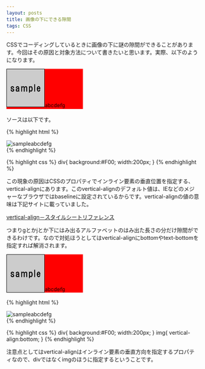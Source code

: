 ```yaml
---
layout: posts
title: 画像の下にできる隙間
tags: CSS
---
```


CSSでコーディングしているときに画像の下に謎の隙間ができることがあります。今回はその原因と対象方法について書きたいと思います。実際、以下のようになります。

![sample1](/img/posts/2007-03-01-01143619/sample1.png)

ソースは以下です。

{% highlight html %}
<div>
<img src="/sample/image/sample.gif" alt="sample" />abcdefg
</div>
{% endhighlight %}

{% highlight css %}
div{
  background:#F00;
  width:200px;
}
{% endhighlight %}

この現象の原因はCSSのプロパティでインライン要素の垂直位置を指定する、vertical-alignにあります。このvertical-alignのデフォルト値は、IEなどのメジャーなブラウザではbaselineに設定されているからです。vertical-alignの値の意味は下記サイトに載っていました。

[vertical-align－スタイルシートリファレンス](http://www.htmq.com/style/vertical-align.shtml)

つまりgとかjとか下にはみ出るアルファベットのはみ出た長さの分だけ隙間ができるわけです。なので対処ほうとしてはvertical-alignにbottomやtext-bottomを指定すれば解消されます。

![sample2](/img/posts/2007-03-01-01143619/sample2.png)

{% highlight html %}
<div>
<img src="/sample/image/sample.gif" alt="sample" />abcdefg
</div>
{% endhighlight %}

{% highlight css %}
div{
  background:#F00;
  width:200px;
}
img{
  vertical-align:bottom;
}
{% endhighlight %}

注意点としてはvertical-alignはインライン要素の垂直方向を指定するプロパティなので、divではなくimgのほうに指定するということです。

